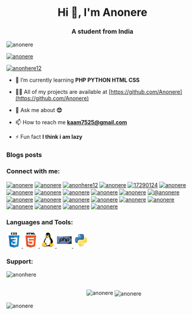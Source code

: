 <h1 align="center">Hi 👋, I'm Anonere</h1>
<h3 align="center">A student from India</h3>

<p align="left"> <img src="https://komarev.com/ghpvc/?username=anonere&label=Profile%20views&color=0e75b6&style=flat" alt="anonere" /> </p>

<p align="left"> <a href="https://github.com/ryo-ma/github-profile-trophy"><img src="https://github-profile-trophy.vercel.app/?username=anonere" alt="anonere" /></a> </p>

<p align="left"> <a href="https://twitter.com/anonhere12" target="blank"><img src="https://img.shields.io/twitter/follow/anonhere?logo=twitter&style=for-the-badge" alt="anonhere12" /></a> </p>

- 🌱 I’m currently learning **PHP PYTHON HTML CSS**

- 👨‍💻 All of my projects are available at [https://github.com/Anonere](https://github.com/Anonere)

- 💬 Ask me about **😊**

- 📫 How to reach me **kaam7525@gmail.com**

- ⚡ Fun fact **I think i am lazy**

### Blogs posts
<!-- BLOG-POST-LIST:START -->
<!-- BLOG-POST-LIST:END -->

<h3 align="left">Connect with me:</h3>
<p align="left">
<a href="https://codepen.io/anonere" target="blank"><img align="center" src="https://raw.githubusercontent.com/rahuldkjain/github-profile-readme-generator/master/src/images/icons/Social/codepen.svg" alt="anonere" height="30" width="40" /></a>
<a href="https://dev.to/anonere" target="blank"><img align="center" src="https://cdn.jsdelivr.net/npm/simple-icons@3.0.1/icons/dev-dot-to.svg" alt="anonere" height="30" width="40" /></a>
<a href="https://twitter.com/anonhere12" target="blank"><img align="center" src="https://raw.githubusercontent.com/rahuldkjain/github-profile-readme-generator/master/src/images/icons/Social/twitter.svg" alt="anonhere12" height="30" width="40" /></a>
<a href="https://linkedin.com/in/anonhere" target="blank"><img align="center" src="https://raw.githubusercontent.com/rahuldkjain/github-profile-readme-generator/master/src/images/icons/Social/linked-in-alt.svg" alt="anonere" height="30" width="40" /></a>
<a href="https://stackoverflow.com/users/17290124" target="blank"><img align="center" src="https://raw.githubusercontent.com/rahuldkjain/github-profile-readme-generator/master/src/images/icons/Social/stack-overflow.svg" alt="17290124" height="30" width="40" /></a>
<a href="https://codesandbox.com/anonere" target="blank"><img align="center" src="https://cdn.jsdelivr.net/npm/simple-icons@3.0.1/icons/codesandbox.svg" alt="anonere" height="30" width="40" /></a>
<a href="https://kaggle.com/anonere" target="blank"><img align="center" src="https://raw.githubusercontent.com/rahuldkjain/github-profile-readme-generator/master/src/images/icons/Social/kaggle.svg" alt="anonere" height="30" width="40" /></a>
<a href="https://fb.com/anonere" target="blank"><img align="center" src="https://raw.githubusercontent.com/rahuldkjain/github-profile-readme-generator/master/src/images/icons/Social/facebook.svg" alt="anonere" height="30" width="40" /></a>
<a href="https://instagram.com/anonere" target="blank"><img align="center" src="https://raw.githubusercontent.com/rahuldkjain/github-profile-readme-generator/master/src/images/icons/Social/instagram.svg" alt="anonere" height="30" width="40" /></a>
<a href="https://dribbble.com/anonere" target="blank"><img align="center" src="https://raw.githubusercontent.com/rahuldkjain/github-profile-readme-generator/master/src/images/icons/Social/dribbble.svg" alt="anonere" height="30" width="40" /></a>
<a href="https://www.behance.net/anonere" target="blank"><img align="center" src="https://raw.githubusercontent.com/rahuldkjain/github-profile-readme-generator/master/src/images/icons/Social/behance.svg" alt="anonere" height="30" width="40" /></a>
<a href="https://medium.com/@anonere" target="blank"><img align="center" src="https://raw.githubusercontent.com/rahuldkjain/github-profile-readme-generator/master/src/images/icons/Social/medium.svg" alt="@anonere" height="30" width="40" /></a>
<a href="https://www.youtube.com/c/anonere" target="blank"><img align="center" src="https://raw.githubusercontent.com/rahuldkjain/github-profile-readme-generator/master/src/images/icons/Social/youtube.svg" alt="anonere" height="30" width="40" /></a>
<a href="https://www.codechef.com/users/anonere" target="blank"><img align="center" src="https://cdn.jsdelivr.net/npm/simple-icons@3.1.0/icons/codechef.svg" alt="anonere" height="30" width="40" /></a>
<a href="https://www.hackerrank.com/anonere" target="blank"><img align="center" src="https://raw.githubusercontent.com/rahuldkjain/github-profile-readme-generator/master/src/images/icons/Social/hackerrank.svg" alt="anonere" height="30" width="40" /></a>
<a href="https://codeforces.com/profile/anonere" target="blank"><img align="center" src="https://cdn.jsdelivr.net/npm/simple-icons@3.0.1/icons/codeforces.svg" alt="anonere" height="30" width="40" /></a>
<a href="https://www.leetcode.com/anonere" target="blank"><img align="center" src="https://raw.githubusercontent.com/rahuldkjain/github-profile-readme-generator/master/src/images/icons/Social/leet-code.svg" alt="anonere" height="30" width="40" /></a>
<a href="https://www.hackerearth.com/anonere" target="blank"><img align="center" src="https://raw.githubusercontent.com/rahuldkjain/github-profile-readme-generator/master/src/images/icons/Social/hackerearth.svg" alt="anonere" height="30" width="40" /></a>
<a href="https://auth.geeksforgeeks.org/user/anonere" target="blank"><img align="center" src="https://raw.githubusercontent.com/rahuldkjain/github-profile-readme-generator/master/src/images/icons/Social/geeks-for-geeks.svg" alt="anonere" height="30" width="40" /></a>
<a href="https://www.topcoder.com/members/anonere" target="blank"><img align="center" src="https://cdn.jsdelivr.net/npm/simple-icons@3.0.1/icons/topcoder.svg" alt="anonere" height="30" width="40" /></a>
<a href="https://discord.gg/anonere" target="blank"><img align="center" src="https://raw.githubusercontent.com/rahuldkjain/github-profile-readme-generator/master/src/images/icons/Social/discord.svg" alt="anonere" height="30" width="40" /></a>
<a href="/anonere" target="blank"><img align="center" src="https://raw.githubusercontent.com/rahuldkjain/github-profile-readme-generator/master/src/images/icons/Social/rss.svg" alt="anonere" height="30" width="40" /></a>
</p>

<h3 align="left">Languages and Tools:</h3>
<p align="left"> <a href="https://www.w3schools.com/css/" target="_blank"> <img src="https://raw.githubusercontent.com/devicons/devicon/master/icons/css3/css3-original-wordmark.svg" alt="css3" width="40" height="40"/> </a> <a href="https://www.w3.org/html/" target="_blank"> <img src="https://raw.githubusercontent.com/devicons/devicon/master/icons/html5/html5-original-wordmark.svg" alt="html5" width="40" height="40"/> </a> <a href="https://www.linux.org/" target="_blank"> <img src="https://raw.githubusercontent.com/devicons/devicon/master/icons/linux/linux-original.svg" alt="linux" width="40" height="40"/> </a> <a href="https://www.php.net" target="_blank"> <img src="https://raw.githubusercontent.com/devicons/devicon/master/icons/php/php-original.svg" alt="php" width="40" height="40"/> </a> <a href="https://www.python.org" target="_blank"> <img src="https://raw.githubusercontent.com/devicons/devicon/master/icons/python/python-original.svg" alt="python" width="40" height="40"/> </a> </p>

<h3 align="left">Support:</h3>
<p><a href="https://www.buymeacoffee.com/anonhere"> <img align="left" src="https://cdn.buymeacoffee.com/buttons/v2/default-yellow.png" height="50" width="210" alt="anonhere" /></a></p><br><br>

<p><img align="left" src="https://github-readme-stats.vercel.app/api/top-langs?username=anonere&show_icons=true&locale=en&layout=compact" alt="anonere" /></p>

<p>&nbsp;<img align="center" src="https://github-readme-stats.vercel.app/api?username=anonere&show_icons=true&locale=en" alt="anonere" /></p>

<p><img align="center" src="https://github-readme-streak-stats.herokuapp.com/?user=anonere&" alt="anonere" /></p>
